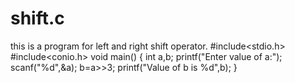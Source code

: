 # shift.c
this is a program for left and right shift operator.
#include<stdio.h>
#include<conio.h>
void main()
{
	int a,b;
	printf("Enter value of a:");
	scanf("%d",&a);
	b=a>>3;
	printf("Value of b is %d",b);
}
